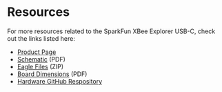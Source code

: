# Resources
<!-- This section should include all the relevant documentation and product files (Eagle files, schematic, datasheet(s), landing pages, etc. and any relevant tutorials to go beyond the Hookup Guide.) -->

For more resources related to the SparkFun XBee Explorer USB-C, check out the links listed here: 

* [Product Page](https://www.sparkfun.com/products/22043)
* [Schematic](assets/board_files/SparkFun_XBee_Explorer_USB-C-Schematic.pdf) (PDF)
* [Eagle Files](assets/board_files/SparkFun_XBee_Explorer_USB-C-EagleFiles.zip) (ZIP)
* [Board Dimensions](assets/board_files/SparkFun_XBee_Explorer_USB-C_BoardDimensions.png) (PDF)
* [Hardware GitHub Respository](https://github.com/sparkfun/SparkFun_XBee_Development_Board)
